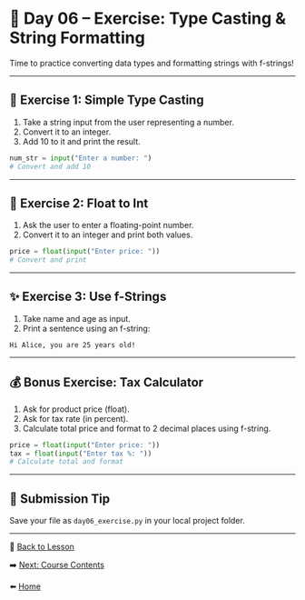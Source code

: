 # 🧠 Day 06 – Exercise: Type Casting & String Formatting

Time to practice converting data types and formatting strings with f-strings!

---

## 🔄 Exercise 1: Simple Type Casting

1. Take a string input from the user representing a number.
2. Convert it to an integer.
3. Add 10 to it and print the result.

```python
num_str = input("Enter a number: ")
# Convert and add 10
```

---

## 🔢 Exercise 2: Float to Int

1. Ask the user to enter a floating-point number.
2. Convert it to an integer and print both values.

```python
price = float(input("Enter price: "))
# Convert and print
```

---

## ✨ Exercise 3: Use f-Strings

1. Take name and age as input.
2. Print a sentence using an f-string:

```text
Hi Alice, you are 25 years old!
```

---

## 💰 Bonus Exercise: Tax Calculator

1. Ask for product price (float).
2. Ask for tax rate (in percent).
3. Calculate total price and format to 2 decimal places using f-string.

```python
price = float(input("Enter price: "))
tax = float(input("Enter tax %: "))
# Calculate total and format
```

---

## 📝 Submission Tip
Save your file as `day06_exercise.py` in your local project folder.

---

🧠 [Back to Lesson](./lesson.md)

➡️ [Next: Course Contents](../CourseContents.md)

⬅️ [Home](../index.md)
